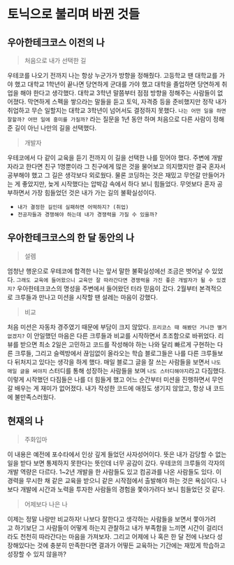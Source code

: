 # 토닉으로 불리며 바뀐 것들

## 우아한테크코스 이전의 나

> 처음으로 내가 선택한 길
> 

우테코를 나오기 전까지 나는 항상 누군가가 방향을 정해줬다. 고등학교 땐 대학교를 가야 했고 대학교 1학년이 끝나면 당연하게 군대를 가야 했고 대학을 졸업하면 당연하게 취업을 해야 한다고 생각했다. 대학교 3학년 말쯤부터 점점 방향을 정해주는 사람들이 없어졌다. 막연하게 스펙을 쌓으라는 말들을 듣고 토익, 자격증 등을 준비했지만 정작 내가 취업하고 무슨 일할지는 대학교 3학년이 넘어서도 결정하지 못했다. `나는 어떤 일을 하면 잘할까? 어떤 일에 흥미를 가질까?` 라는 질문을 1년 동안 하며 처음으로 다른 사람이 정해준 길이 아닌 나만의 길을 선택했다.

> 개발자
> 

우테코에서 다 같이 교육을 듣기 전까지 이 길을 선택한 나를 믿어야 했다. 주변에 개발자라고 한다면 친구 1명뿐이라 그 친구에게 많은 것을 물어보고 의지했지만 결국 혼자서 공부해야 했고 그 길은 생각보다 외로웠다. 물론 코딩하는 것은 재밌고 무언갈 만들어가는 게 좋았지만, 늦게 시작했다는 압박감 속에서 하다 보니 힘들었다. 무엇보다 혼자 공부하면서 가장 힘들었던 것은 내가 가는 길의 불확실성이다.

- `내가 결정한 길인데 실패하면 어떡하지? (취업)`
- `전공자들과 경쟁해야 하는데 내가 경쟁력을 가질 수 있을까?`

## 우아한테크코스의 한 달 동안의 나

> 설렘
> 

엄청난 행운으로 우테코에 합격한 나는 앞서 말한 불확실성에선 조금은 벗어날 수 있었다. `그래도 교육에 들어왔으니 교육만 잘 따라간다면 경쟁력을 가진 좋은 개발자가 될 수 있겠지?` 우아한테크코스의 명성을 주변에서 들어왔던 터라 믿음이 갔다. 2월부터 본격적으로 크루들과 만나고 미션을 시작할 땐 설레는 마음이 강했다.

> 비교
> 

처음 미션은 자동차 경주였기 때문에 부담이 크지 않았다. `프리코스 때 해봤던 거니깐 별거 없겠지?` 이 안일했던 마음은 다른 크루들과 비교를 시작하면서 초조함으로 바뀌었다. 리뷰를 받으면 최소 2일은 고민하고 코드를 작성해야 하는 나와 달리 빠르게 구현하는 다른 크루들, 그리고 슬렉방에서 끊임없이 올라오는 학습 블로그들은 나를 다른 크루들보다 뒤처지고 있다는 생각을 하게 했다. 매일 블로그 글을 잘 쓰는 사람들을 보면서 `나도 매일 글을 써야지` 스터디를 통해 성장하는 사람들을 보며 `나도 스터디해야지`라고 다짐했다. 이렇게 시작했던 다짐들은 나를 더 힘들게 했고 어느 순간부터 미션을 진행하면서 무언갈 배우는 게 재미가 없어졌다. 내가 작성한 코드에 애정도 생기지 않았고, 항상 내 코드에 불만족스러웠다.

## 현재의 나

> 주화입마
> 

이 내용은 예전에 포수타에서 인상 깊게 들었던 사자성어이다. 뜻은 내가 감당할 수 없는 일을 받다 보면 통제하지 못한다는 뜻인데 너무 공감이 갔다. 우테코의 크루들의 각자의 개발 역량은 다르다. 1~2년 개발을 한 사람들도 있고 컴공과를 나온 사람들도 있다. 이 경력을 무시한 채 같은 교육을 받으니 같은 시작점에서 출발해야 하는 것은 욕심이다. 나보다 개발에 시간과 노력을 투자한 사람들의 경험을 쫓아가려다 보니 힘들었던 것 같다.

> 어제보다 나은 나
> 

이제는 정말 나랑만 비교하자! 나보다 잘한다고 생각하는 사람들을 보면서 쫓아가려고 하기보단 그 사람들이 어떻게 하는지 관찰하고 내가 부족함을 느끼면 시간이 걸리더라도 천천히 따라간다는 마음을 가져보자. 그리고 어제에 나 혹은 한 달 전에 나보다 성장해있다는 것에 충분히 만족한다면 결과가 어떻든 교육하는 기간에는 재밌게 학습하고 성장할 수 있지 않을까?